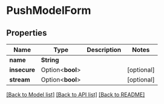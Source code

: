 # PushModelForm

## Properties

Name | Type | Description | Notes
------------ | ------------- | ------------- | -------------
**name** | **String** |  | 
**insecure** | Option<**bool**> |  | [optional]
**stream** | Option<**bool**> |  | [optional]

[[Back to Model list]](../README.md#documentation-for-models) [[Back to API list]](../README.md#documentation-for-api-endpoints) [[Back to README]](../README.md)


